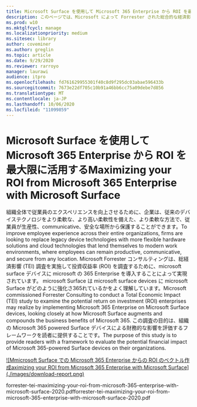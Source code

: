 ```yaml
---
title: Microsoft Surface を使用して Microsoft 365 Enterprise から ROI を最大限に活用する
description: このページでは、Microsoft によって Forrester された総合的な経済影響の調査の PDF をダウンロードできます。
ms.prod: w10
ms.mktglfcycl: manage
ms.localizationpriority: medium
ms.sitesec: library
author: coveminer
ms.author: greglin
ms.topic: article
ms.date: 9/29/2020
ms.reviewer: rarroyo
manager: laurawi
audience: itpro
ms.openlocfilehash: fd761629955301f40c8d9f295dc03abae596433b
ms.sourcegitcommit: 7673e22df705c10b91a46bb6cc75a09debe7d856
ms.translationtype: MT
ms.contentlocale: ja-JP
ms.lasthandoff: 10/06/2020
ms.locfileid: "11099859"
---
```

# <span data-ttu-id="23d9d-103">Microsoft Surface を使用して Microsoft 365 Enterprise から ROI を最大限に活用する</span><span class="sxs-lookup"><span data-stu-id="23d9d-103">Maximizing your ROI from Microsoft 365 Enterprise with Microsoft Surface</span></span>

 <span data-ttu-id="23d9d-104">組織全体で従業員のエクスペリエンスを向上させるために、企業は、従来のデバイステクノロジをより柔軟な、より高い柔軟性を備えた、より柔軟な方法で、従業員が生産性、communicative、安全な場所から保護することができます。</span><span class="sxs-lookup"><span data-stu-id="23d9d-104">To improve employee experience across their entire organizations, firms are looking to replace legacy device technologies with more flexible hardware solutions and cloud technologies that lend themselves to modern work environments, where employees can remain productive, communicative, and secure from any location.</span></span> <span data-ttu-id="23d9d-105">Microsoft Forrester コンサルティングは、総経済影響 (TEI) 調査を実施して投資収益率 (ROI) を調査するために、microsoft surface デバイスに microsoft の 365 Enterprise を導入することによって実現されています。 microsoft Surface は microsoft surface devices に microsoft Surface がどのように強化さ365れているかをよく理解しています。</span><span class="sxs-lookup"><span data-stu-id="23d9d-105">Microsoft commissioned Forrester Consulting to conduct a Total Economic Impact (TEI) study to examine the potential return on investment (ROI) enterprises may realize by implementing Microsoft 365 Enterprise on Microsoft Surface devices, looking closely at how Microsoft Surface augments and compounds the business benefits of Microsoft 365.</span></span> <span data-ttu-id="23d9d-106">この調査の目的は、組織の Microsoft 365 powered Surface デバイスによる財務的な影響を評価するフレームワークを読者に提供することです。</span><span class="sxs-lookup"><span data-stu-id="23d9d-106">The purpose of this study is to provide readers with a framework to evaluate the potential financial impact of Microsoft 365-powered Surface devices on their organizations.</span></span>

[![M<span data-ttu-id="23d9d-107">microsoft Surface での Microsoft 365 Enterprise からの ROI のベクトル作成</span><span class="sxs-lookup"><span data-stu-id="23d9d-107">aximizing your ROI from Microsoft 365 Enterprise with Microsoft Surface]</span></span>(./images/download-report.png)](./media/forrester-tei-maximizing-your-roi-from-microsoft-365-enterprise-with-microsoft-surface-2020.pdf)


<span data-ttu-id="23d9d-108">forrester-tei-maximizing-your-roi-from-microsoft-365-enterprise-with-microsoft-surface-2020.pdf</span><span class="sxs-lookup"><span data-stu-id="23d9d-108">forrester-tei-maximizing-your-roi-from-microsoft-365-enterprise-with-microsoft-surface-2020.pdf</span></span>


